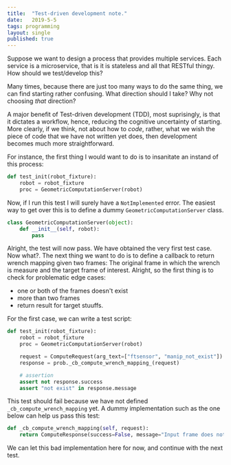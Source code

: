 ```yaml
---
title:  "Test-driven development note." 
date:   2019-5-5
tags: programming
layout: single
published: true
---
```


Suppose we want to design a process that provides multiple
services. Each service is a microservice, that is it is stateless and
all that RESTful thingy. How should we test/develop this?

Many times, because there are just too many ways to do the same thing,
we can find starting rather confusing. What direction should I take?
Why not choosing *that* direction?

A major benefit of Test-driven development (TDD), most suprisingly, is
that it dictates a workflow, hence, reducing the cognitive uncertainty
of starting. More clearly, if we think, not about how to *code*,
rather, what we wish the piece of code that we have not written yet
does, then development becomes much more straightforward.

For instance, the first thing I would want to do is to insanitate an
instand of this process:

```python
def test_init(robot_fixture):
    robot = robot_fixture
    proc = GeometricComputationServer(robot)
```
    
Now, if I run this test I will surely have a `NotImplemented`
error. The easiest way to get over this is to define a dummy
`GeometricComputationServer` class.

```python
class GeometricComputationServer(object):
    def __init__(self, robot):
        pass
```

Alright, the test will now pass. We have obtained the very first test
case. Now what?. The next thing we want to do is to define a callback
to return wrench mapping given two frames: The original frame in which
the wrench is measure and the target frame of interest. Alright, so
the first thing is to check for problematic edge cases:
- one or both of the frames doesn't exist
- more than two frames
- return result for target stuuffs.

For the first case, we can write a test script:

```python
def test_init(robot_fixture):
    robot = robot_fixture
    proc = GeometricComputationServer(robot)

    request = ComputeRequest(arg_text=["ftsensor", "manip_not_exist"])
    response = prob._cb_compute_wrench_mapping_(request)

    # assertion
    assert not response.success
    assert "not exist" in response.message
```

 This test should fail because we have not defined
 `_cb_compute_wrench_mapping` yet. A dummy implementation such as the
 one below can help us pass this test:
 
 ```python
 def _cb_compute_wrench_mapping(self, request):
     return ComputeResponse(success=False, message="Input frame does not exist.")
 ```

 We can let this bad implementation here for now, and continue with
 the next test. 
 
